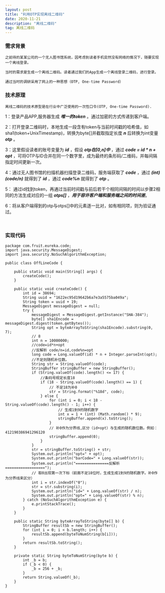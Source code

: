 ```yaml
---
layout: post
title: "利用OTP实现离线二维码"
date: 2020-11-21 
description: "离线二维码"
tag: 离线二维码
---
```


### 需求背景

    之前待的某某公司的一个无人图书馆系统，因考虑到读者手机突然没有网络的情况下，随要实现一个离线登录。
    
    当时的需求是生成一个离线二维码。读者通过我们的App生成一个离线登录二维码，进行登录。
    
    通过当时的调研采用了网上的一种思想（OTP, One-time Password）


### 技术原理

    离线二维码的技术原型是在行业中广泛使用的一次性口令(OTP, One-time Password).
    
1：登录产品APP,服务器生成 ***唯一的token*** 。通过加密的方式传递到客户端。

2：打开登录二维码时，本地生成一段含有token与当前时间戳的哈希值，如sha1(token+UnixTimestamp)，转换为byte[]并截取指定长度 ***n*** 后转换为int变量 ***otp*** 。

3：这里假设读者的账号变量为 ***id*** ，假设 ***otp在[0,n]中*** ，通过 ***code = id * n +             opt*** ，可将OTP与ID合并在同一个数字里，成为最终的条形码/二维码，并每间隔指定时间更新一次。
    
4：通过无人图书馆的扫描机器扫描登录二维码，服务端获取了 ***code*** ，通过 ***(int)(code/n)*** 就得到了 ***id*** ，通过 ***code%n*** 就得到了 ***otp*** 。

5： 通过id找到token，再通过当前时间戳与前后若干个相同间隔的时间以步骤2相同的方法生成对应的一组 ***otps[]*** ，***用于容许客户端和服务端之间的时间差***。

6：将从客户端得到的otp与otps[]中的元素逐一比对，如有相同项，则为验证通过。


<br />

### 实现代码

```
package com.fruit.eureka.code;
import java.security.MessageDigest;
import java.security.NoSuchAlgorithmException;

public class OffLineCode {

    public static void main(String[] args) {
        createCode();
    }

    public static void createCode() {
        int id = 38694;
        String uuid = "1622ec95d19642b6a7e3a5575ba049a";
        String token = uuid + 19;
        MessageDigest messageDigest = null;
        try {
            messageDigest = MessageDigest.getInstance("SHA-384");
            byte[] sha1Encode = messageDigest.digest(token.getBytes());
            String opt = byteArrayToString(sha1Encode).substring(0, 7);
            // 8
            int n = 10000000;
            //code=id*n+opt
            //反解析 code/n=id,code%n=opt
            long code = Long.valueOf(id) * n + Integer.parseInt(opt);
            //不足则随机补位数。
            String str = String.valueOf(code);
            StringBuffer stringBuffer = new StringBuffer();
            if (String.valueOf(code).length() <= 17) {
                //条码号规定长度18
                if (18 - String.valueOf(code).length() == 1) {
                    // 不足18为补0
                    str = String.format("%18d", code);
                } else {
                    for (int i = 0; i < 18 - String.valueOf(code).length() - 1; i++) {
                        // 生成1到9的随机数字
                        int x = 1 + (int) (Math.random() * 9);
                        stringBuffer.append(x).toString();
                    }
                    // 补0作为分界线,区分（id+opt）与生成的随机数位数。例如：412190386941296120
                    stringBuffer.append(0);
                }
            }
            str = stringBuffer.toString() + str;
            System.out.println("opt=" + opt);
            System.out.println("barCode=" + Long.valueOf(str));
            System.out.println("===============反解析==================");
            // 取0出现第一次下标（前面不足18位时，生成生成1到9的随机数字。补0作为分界线来区分）
            int i = str.indexOf("0");
            str = str.substring(i);
            System.out.println("id=" + Long.valueOf(str) / n);
            System.out.println("opt=" + Long.valueOf(str) % n);
        } catch (NoSuchAlgorithmException e) {
            e.printStackTrace();
        }
    }

    public static String byteArrayToString(byte[] b) {
        StringBuffer resultSb = new StringBuffer();
        for (int i = 0; i < b.length; i++) {
            resultSb.append(byteToNumString(b[i]));
        }
        return resultSb.toString();
    }

    private static String byteToNumString(byte b) {
        int _b = b;
        if (_b < 0) {
            _b = 256 + _b;
        }
        return String.valueOf(_b);
    }
}

```

